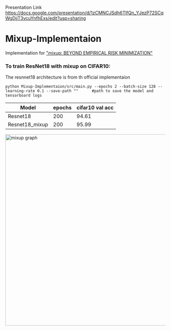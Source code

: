 Presentation Link https://docs.google.com/presentation/d/1zCMNCJSdh6TlfQn_YJezP72SCqWgDjjT3vcuYnfhExs/edit?usp=sharing
# Mixup-Implementaion
Implementation for ["mixup: BEYOND EMPIRICAL RISK MINIMIZATION"](https://arxiv.org/abs/1710.09412)

### To train ResNet18 with mixup on CIFAR10:
The resnnet18 architecture is from th official implementaion
```!
python Mixup-Implementaion/src/main.py --epochs 2 --batch-size 128 --learning-rate 0.1 --save-path ""      #path to save the model and tensorboard logs 
```
| Model            | epochs        | cifar10 val acc|
| -------------    | ------------- |  ------------- |
| Resnet18         |  200          |      94.61     |
| Resnet18_mixup   |  200          |     95.99      |


<img width="600" alt="mixup graph" src="https://user-images.githubusercontent.com/37993690/130130616-c8de87c0-3dd4-418d-8f59-fb70b1d3eabc.png">




